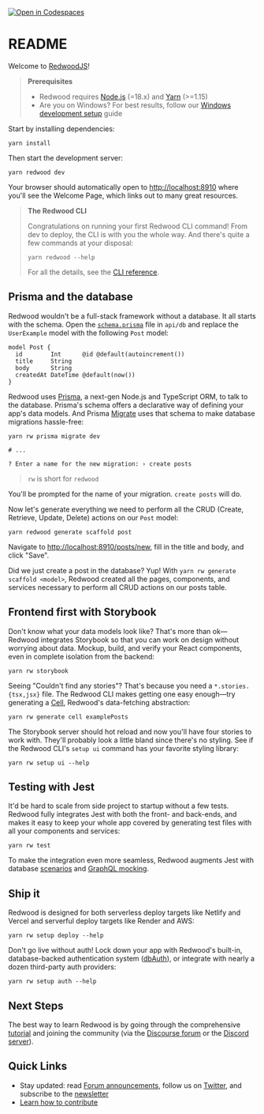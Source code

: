 [![Open in Codespaces](https://classroom.github.com/assets/launch-codespace-7f7980b617ed060a017424585567c406b6ee15c891e84e1186181d67ecf80aa0.svg)](https://classroom.github.com/open-in-codespaces?assignment_repo_id=14076881)
# README

Welcome to [RedwoodJS](https://redwoodjs.com)!

> **Prerequisites**
>
> - Redwood requires [Node.js](https://nodejs.org/en/) (=18.x) and [Yarn](https://yarnpkg.com/) (>=1.15)
> - Are you on Windows? For best results, follow our [Windows development setup](https://redwoodjs.com/docs/how-to/windows-development-setup) guide

Start by installing dependencies:

```
yarn install
```

Then start the development server:

```
yarn redwood dev
```

Your browser should automatically open to [http://localhost:8910](http://localhost:8910) where you'll see the Welcome Page, which links out to many great resources.

> **The Redwood CLI**
>
> Congratulations on running your first Redwood CLI command! From dev to deploy, the CLI is with you the whole way. And there's quite a few commands at your disposal:
>
> ```
> yarn redwood --help
> ```
>
> For all the details, see the [CLI reference](https://redwoodjs.com/docs/cli-commands).

## Prisma and the database

Redwood wouldn't be a full-stack framework without a database. It all starts with the schema. Open the [`schema.prisma`](api/db/schema.prisma) file in `api/db` and replace the `UserExample` model with the following `Post` model:

```prisma
model Post {
  id        Int      @id @default(autoincrement())
  title     String
  body      String
  createdAt DateTime @default(now())
}
```

Redwood uses [Prisma](https://www.prisma.io/), a next-gen Node.js and TypeScript ORM, to talk to the database. Prisma's schema offers a declarative way of defining your app's data models. And Prisma [Migrate](https://www.prisma.io/migrate) uses that schema to make database migrations hassle-free:

```
yarn rw prisma migrate dev

# ...

? Enter a name for the new migration: › create posts
```

> `rw` is short for `redwood`

You'll be prompted for the name of your migration. `create posts` will do.

Now let's generate everything we need to perform all the CRUD (Create, Retrieve, Update, Delete) actions on our `Post` model:

```
yarn redwood generate scaffold post
```

Navigate to [http://localhost:8910/posts/new](http://localhost:8910/posts/new), fill in the title and body, and click "Save".

Did we just create a post in the database? Yup! With `yarn rw generate scaffold <model>`, Redwood created all the pages, components, and services necessary to perform all CRUD actions on our posts table.

## Frontend first with Storybook

Don't know what your data models look like? That's more than ok—Redwood integrates Storybook so that you can work on design without worrying about data. Mockup, build, and verify your React components, even in complete isolation from the backend:

```
yarn rw storybook
```

Seeing "Couldn't find any stories"? That's because you need a `*.stories.{tsx,jsx}` file. The Redwood CLI makes getting one easy enough—try generating a [Cell](https://redwoodjs.com/docs/cells), Redwood's data-fetching abstraction:

```
yarn rw generate cell examplePosts
```

The Storybook server should hot reload and now you'll have four stories to work with. They'll probably look a little bland since there's no styling. See if the Redwood CLI's `setup ui` command has your favorite styling library:

```
yarn rw setup ui --help
```

## Testing with Jest

It'd be hard to scale from side project to startup without a few tests. Redwood fully integrates Jest with both the front- and back-ends, and makes it easy to keep your whole app covered by generating test files with all your components and services:

```
yarn rw test
```

To make the integration even more seamless, Redwood augments Jest with database [scenarios](https://redwoodjs.com/docs/testing#scenarios)  and [GraphQL mocking](https://redwoodjs.com/docs/testing#mocking-graphql-calls).

## Ship it

Redwood is designed for both serverless deploy targets like Netlify and Vercel and serverful deploy targets like Render and AWS:

```
yarn rw setup deploy --help
```

Don't go live without auth! Lock down your app with Redwood's built-in, database-backed authentication system ([dbAuth](https://redwoodjs.com/docs/authentication#self-hosted-auth-installation-and-setup)), or integrate with nearly a dozen third-party auth providers:

```
yarn rw setup auth --help
```

## Next Steps

The best way to learn Redwood is by going through the comprehensive [tutorial](https://redwoodjs.com/docs/tutorial/foreword) and joining the community (via the [Discourse forum](https://community.redwoodjs.com) or the [Discord server](https://discord.gg/redwoodjs)).

## Quick Links

- Stay updated: read [Forum announcements](https://community.redwoodjs.com/c/announcements/5), follow us on [Twitter](https://twitter.com/redwoodjs), and subscribe to the [newsletter](https://redwoodjs.com/newsletter)
- [Learn how to contribute](https://redwoodjs.com/docs/contributing)
